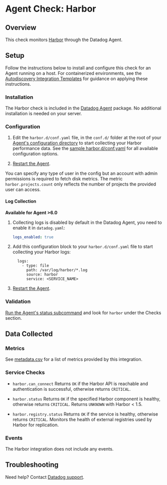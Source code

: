 # Agent Check: Harbor

## Overview

This check monitors [Harbor][1] through the Datadog Agent.

## Setup

Follow the instructions below to install and configure this check for an Agent running on a host. For containerized environments, see the [Autodiscovery Integration Templates][2] for guidance on applying these instructions.

### Installation

The Harbor check is included in the [Datadog Agent][3] package. No additional installation is needed on your server.

### Configuration

1. Edit the `harbor.d/conf.yaml` file, in the `conf.d/` folder at the root of your [Agent's configuration directory][4] to start collecting your Harbor performance data. See the [sample harbor.d/conf.yaml][5] for all available configuration options.

2. [Restart the Agent][6].

You can specify any type of user in the config but an account with admin permissions is required to fetch disk metrics. The metric `harbor.projects.count` only reflects the number of projects the provided user can access.

#### Log Collection

**Available for Agent >6.0**

1. Collecting logs is disabled by default in the Datadog Agent, you need to enable it in `datadog.yaml`:

    ```yaml
    logs_enabled: true
    ```

2. Add this configuration block to your `harbor.d/conf.yaml` file to start collecting your Harbor logs:

    ```
      logs:
        - type: file
          path: /var/log/harbor/*.log
          source: harbor
          service: <SERVICE_NAME>
    ```

3. [Restart the Agent][6].

### Validation

[Run the Agent's status subcommand][7] and look for `harbor` under the Checks section.

## Data Collected

### Metrics

See [metadata.csv][8] for a list of metrics provided by this integration.

### Service Checks

- `harbor.can_connect`
Returns `OK` if the Harbor API is reachable and authentication is successful, otherwise returns `CRITICAL`.

- `harbor.status`
Returns `OK` if the specified Harbor component is healthy, otherwise returns `CRITICAL`. Returns `UNKNOWN` with Harbor < 1.5.

- `harbor.registry.status`
Returns `OK` if the service is healthy, otherwise returns `CRITICAL`. Monitors the health of external registries used by Harbor for replication.


### Events

The Harbor integration does not include any events.

## Troubleshooting

Need help? Contact [Datadog support][9].

[1]: https://goharbor.io
[2]: https://docs.datadoghq.com/agent/autodiscovery/integrations
[3]: https://app.datadoghq.com/account/settings#agent
[4]: https://docs.datadoghq.com/agent/guide/agent-configuration-files
[5]: https://github.com/DataDog/integrations-core/blob/master/harbor/datadog_checks/harbor/data/conf.yaml.example
[6]: https://docs.datadoghq.com/agent/guide/agent-commands/#start-stop-and-restart-the-agent
[7]: https://docs.datadoghq.com/agent/guide/agent-commands/#agent-status-and-information
[8]: https://github.com/DataDog/integrations-core/blob/master/harbor/metadata.csv
[9]: https://docs.datadoghq.com/help
